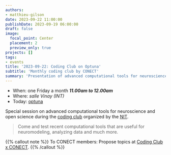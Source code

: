 ```yaml
---
authors:
- matthieu-gilson
date: 2023-09-22 11:00:00
publishDate: 2023-09-19 06:00:00
draft: false
image:
  focal_point: Center
  placement: 2
  preview_only: true
projects: []
tags:
- events
title: '2023-09-22: Coding Club on Optuna'
subtitle: 'Monthly coding club by CONECT'
summary: 'Presentation of advanced computational tools for neuroscience and open science'
---
```


* When: one Friday a month ***11.00am to 12.00am*** 
* Where: _salle Vinay (INT)_
* Today: [optuna](https://optuna.org)

Special session on advanced computational tools for neuroscience and open science during the [coding club](https://framateam.org/int-marseille/channels/coding-club) organized by the [NIT](https://www.int.univ-amu.fr/plateformes/nit).

> Come and test recent computational tools that are useful for neuromodeling, analyzing data and much more.

{{% callout note %}}
To CONECT members: Propose topics at [Coding Club x CONECT](https://amubox.univ-amu.fr/f/1359219652).
{{% /callout %}}
